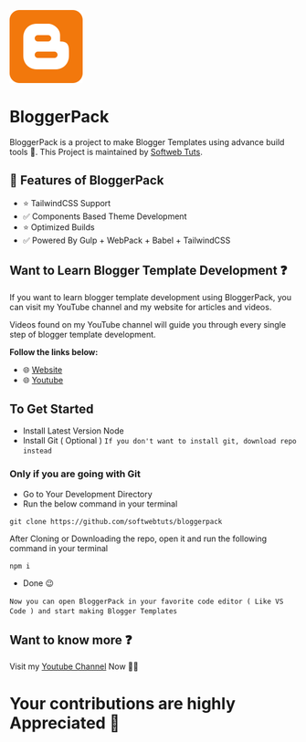 ![BloggerPack](/bloggerpack.png "BloggerPack")

# BloggerPack

BloggerPack is a project to make Blogger Templates using advance build tools 🌟.
This Project is maintained by [Softweb Tuts](https://softwebtuts.com).

## 🚀 Features of BloggerPack

-   ⭐ TailwindCSS Support
-   ✅ Components Based Theme Development
-   ⭐ Optimized Builds
-   ✅ Powered By Gulp + WebPack + Babel + TailwindCSS

## Want to Learn Blogger Template Development ❓

If you want to learn blogger template development using BloggerPack, you can visit my YouTube channel and my website for articles and videos.

Videos found on my YouTube channel will guide you through every single step of blogger template development.

**Follow the links below:**

-   🌐 [Website](https://softwebtuts.com)
-   🌐 [Youtube](https://youtube.com/softwebtuts)

## To Get Started

-   Install Latest Version Node
-   Install Git ( Optional ) `If you don't want to install git, download repo instead`

### Only if you are going with Git

-   Go to Your Development Directory
-   Run the below command in your terminal

```
git clone https://github.com/softwebtuts/bloggerpack
```

After Cloning or Downloading the repo, open it and run the following command in your terminal

```
npm i
```

-   Done 😉

`Now you can open BloggerPack in your favorite code editor ( Like VS Code ) and start making Blogger Templates`

## Want to know more ❓

Visit my [Youtube Channel](https://youtube.com/softwebtuts) Now 🌟🌱

# Your contributions are highly Appreciated 🚀
